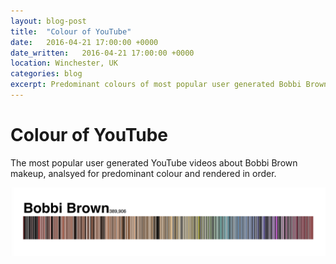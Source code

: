 ```yaml
---
layout: blog-post
title:  "Colour of YouTube"
date:   2016-04-21 17:00:00 +0000
date_written:   2016-04-21 17:00:00 +0000
location: Winchester, UK
categories: blog
excerpt: Predominant colours of most popular user generated Bobbi Brown videos on YouTube.
---
```

# Colour of YouTube
The most popular user generated YouTube videos about Bobbi Brown makeup, analsyed for predominant colour and rendered in order.
<p class='image-wide'>
  <img src='/images/blog/bobbi-brown.png'/>
</p>
